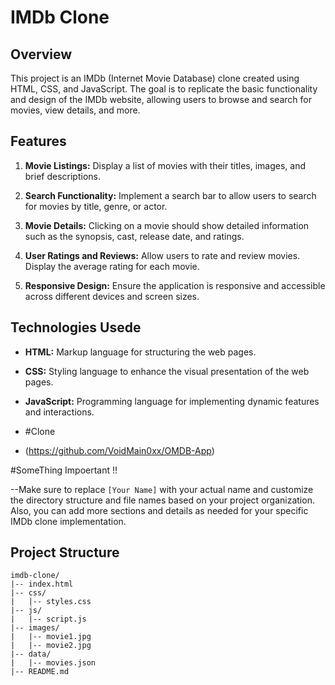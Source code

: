 # IMDb Clone

## Overview

This project is an IMDb (Internet Movie Database) clone created using HTML, CSS, and JavaScript. The goal is to replicate the basic functionality and design of the IMDb website, allowing users to browse and search for movies, view details, and more.

## Features

1. **Movie Listings:** Display a list of movies with their titles, images, and brief descriptions.

2. **Search Functionality:** Implement a search bar to allow users to search for movies by title, genre, or actor.

3. **Movie Details:** Clicking on a movie should show detailed information such as the synopsis, cast, release date, and ratings.

4. **User Ratings and Reviews:** Allow users to rate and review movies. Display the average rating for each movie.

5. **Responsive Design:** Ensure the application is responsive and accessible across different devices and screen sizes.

## Technologies Usede

- **HTML:** Markup language for structuring the web pages.
  
- **CSS:** Styling language to enhance the visual presentation of the web pages.

- **JavaScript:** Programming language for implementing dynamic features and interactions.

- #Clone

- (https://github.com/VoidMain0xx/OMDB-App)


#SomeThing Impoertant !! 


--Make sure to replace `[Your Name]` with your actual name and customize the directory structure and file names based on your project organization. Also, you can add more sections and details as needed for your specific IMDb clone implementation.


## Project Structure

```plaintext
imdb-clone/
|-- index.html
|-- css/
|   |-- styles.css
|-- js/
|   |-- script.js
|-- images/
|   |-- movie1.jpg
|   |-- movie2.jpg
|-- data/
|   |-- movies.json
|-- README.md


